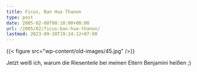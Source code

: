 ```yaml
---
title: Ficus, Ban Hua Thanon
type: post
date: 2005-02-08T00:10:00+00:00
url: /2005/02/ficus-ban-hua-thanon/
lastmod: 2023-09-10T19:14:12+07:00
---
```

{{< figure src="wp-content/old-images/45.jpg" />}}

Jetzt weiß ich, warum die Riesenteile bei meinen Eltern Benjamini heißen ;)
